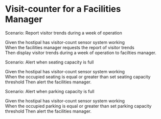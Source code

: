 # Visit-counter for a Facilities Manager

Scenario: Report visitor trends during a week of operation

  Given the hostipal has visitor-count sensor system working\
  When the facilities manager requests the report of visitor trends\
  Then display visitor trends during a week of operation to facilties manager.

Scenario: Alert when seating capacity is full

  Given the hostipal has visitor-count sensor system working\
  When the occupied seating is equal or greater than set seating capacity threshold 
  Then alert the facilities manager.
  
Scenario: Alert when parking capacity is full

  Given the hostipal has visitor-count sensor system working\
  When the occupied parking is equal or greater than set parking capacity threshold 
  Then alert the facilities manager.
